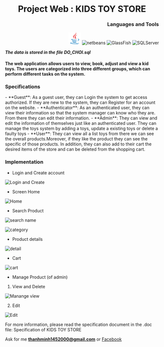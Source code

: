 <h1 align="center">Project Web : KIDS TOY STORE</h1>

<h3 align="right">Languages and Tools</h3>

<p align="right"><img src="https://raw.githubusercontent.com/devicons/devicon/master/icons/java/java-original.svg" alt="java" width="40" height="40"/> 
<img src="https://upload.wikimedia.org/wikipedia/commons/thumb/9/98/Apache_NetBeans_Logo.svg/888px-Apache_NetBeans_Logo.svg.png" alt="netbeans" width="40" height="40"/>
<img src="http://4.bp.blogspot.com/-PAp8TmILjaw/VgAoxgaMypI/AAAAAAAAHnc/JcIaBirNIMQ/s1600/GlassFish_logo.png" alt="GlassFish" width="40" height="40"/>
<img src="https://i0.wp.com/www.fabiobernini.it/wp-content/uploads/2019/04/sqlserver.png?fit=400%2C400&ssl=1" alt="SQLServer" width="40" height="40"/>
</p> 


***The data is stored in the file DO_CHOI.sql***

<h4>The web application allows users to view, book, adjust and view a kid toys. The users are categorized into three different groups, which can perform different tasks on the system.</h4> 

<h3>Specifications</h3>
- **Guest**:
 As a guest user, they can Login the system to get access authorized. If they are new to the system, they can Register for an account on the website.
- **Authenticator**:
 As an authenticated user, they can view their information so that the system manager can know who they are. From there they can edit their information.
- **Admin**:
 They can view and edit the information of themselves just like an authenticated user. They can manage the toys system by adding a toys, update a existing toys or delete a faulty toys
- **User**:
 They can view all a list toys from there we can see the overall products.Moreover, if they like the product they can see the specific of those products.
 In addition, they can also add to their cart the desired items of the store and can be deleted from the shopping cart. 

<h3>Implementation</h3>

* Login and Create account
  
![Login and Create](./assets/images/login.png)

* Screen Home

![Home](./assets/images/Home.png)

* Search Product
 [^1]: Search by product name

![search name](./assets/images/name.png)

 [^2]: Search by product type

![category](./assets/images/category.png)

* Product details

![detail](./assets/images/detail.png)

* Cart 

![cart](./assets/images/Cart.png)

* Manage Product (of admin) 
 1. View and Delete

![Manange vỉew](./assets/images/view.png)

 2. Edit

![Edit](./assets/images/edit.png)

For more information, please read the specification document in the .doc file: Specification of KIDS TOY STORE

Ask for me **thanhminh1452000@gmail.com** or [Facebook](https://www.facebook.com/thanhmin145/)
